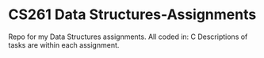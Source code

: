 # CS261 Data Structures-Assignments
Repo for my Data Structures assignments. 
All coded in: C
Descriptions of tasks are within each assignment.

